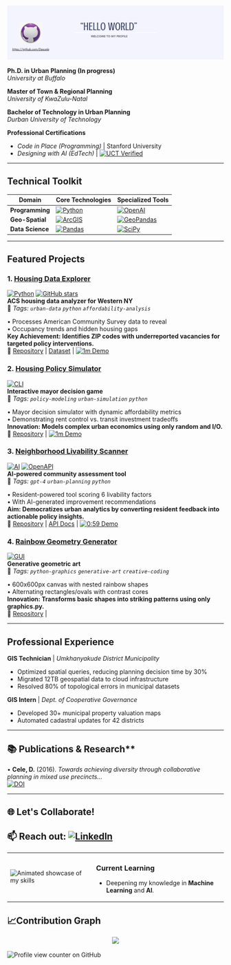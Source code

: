<p align="center">
  <img src="banner/banner.png" alt="Banner" />
</p>

**Ph.D. in Urban Planning (In progress)**  
*University at Buffalo*  

**Master of Town & Regional Planning**  
*University of KwaZulu-Natal*  

**Bachelor of Technology in Urban Planning**  
*Durban University of Technology*  

**Professional Certifications**  
- *Code in Place (Programming)* | Stanford University  
- *Designing with AI (EdTech)*  | [![UCT Verified](https://img.shields.io/badge/UCT_Verified_Credential-View_Validation-0077B5?style=flat-square&logo=verified&logoColor=white)](https://qrcodeverify.uct.ac.za/?reference=42907982-01-AEEO)  

---

## Technical Toolkit

| Domain         | Core Technologies | Specialized Tools |
|----------------|-------------------|-------------------|
| **Programming** | [![Python](https://img.shields.io/badge/Python-3.10+-3776AB?logo=python&style=flat-square)](https://python.org) | [![OpenAI](https://img.shields.io/badge/OpenAI-GPT_4-412991?logo=openai&style=flat-square)](https://openai.com) |
| **Geo-Spatial** | [![ArcGIS](https://img.shields.io/badge/ArcGIS-Pro-2C2D2E?logo=esri&style=flat-square)](https://esri.com) | [![GeoPandas](https://img.shields.io/badge/GeoPandas-0.12+-E5A50C?style=flat-square)](https://geopandas.org) |
| **Data Science** | [![Pandas](https://img.shields.io/badge/Pandas-2.0+-150458?logo=pandas&style=flat-square)](https://pandas.pydata.org) | [![SciPy](https://img.shields.io/badge/SciPy-1.10+-8CAAE6?logo=scipy&style=flat-square)](https://scipy.org) |

---

##  Featured Projects  

### **1. [Housing Data Explorer](https://github.com/Descele/CIP5-Project1)**  
[![Python](https://img.shields.io/badge/Python-3.10+-blue?logo=python&logoColor=white)](https://www.python.org/) 
[![GitHub stars](https://img.shields.io/github/stars/Descele/CIP5_Project1?style=social)](https://github.com/Descele/CIP5_Project1/stargazers)  
**ACS housing data analyzer for Western NY**  
📌 *Tags: `urban-data` `python` `affordability-analysis`*

• Processes American Community Survey data to reveal  
• Occupancy trends and hidden housing gaps  
**Key Achievement: Identifies ZIP codes with underreported vacancies for targeted policy interventions.**  
🔗 [Repository](https://github.com/Descele/CIP5_Project1) | [Dataset](https://www.census.gov/programs-surveys/acs) | [![1m Demo](https://img.shields.io/badge/▶_1:04_Demo-2d3e50?style=for-the-badge&logoColor=white)](https://www.loom.com/share/5df07986504e4ccaa9a161e0bd5bb3fb)

### **2. [Housing Policy Simulator](https://github.com/Descele/CIP5-Project2)**  
[![CLI](https://img.shields.io/badge/CLI-Game-yellowgreen)](https://en.wikipedia.org/wiki/Command-line_interface)  
**Interactive mayor decision game**  
📌 *Tags: `policy-modeling` `urban-simulation` `python`*  

• Mayor decision simulator with dynamic affordability metrics  
• Demonstrating rent control vs. transit investment tradeoffs  
**Innovation: Models complex urban economics using only random and I/O.**  
🔗 [Repository](https://github.com/Descele/CIP5_Project2) | [![1m Demo](https://img.shields.io/badge/▶_1:04_Demo-2d3e50?style=for-the-badge&logoColor=white)](https://www.loom.com/share/f62bdab0c76b434c9a75204b689badb6)

### **3. [Neighborhood Livability Scanner](https://github.com/Descele/CIP5-Project3)**  
[![AI](https://img.shields.io/badge/AI-GPT_4-9cf)](https://openai.com/gpt-4) 
[![OpenAPI](https://img.shields.io/badge/API-OpenAI-purple)](https://platform.openai.com/docs)  
**AI-powered community assessment tool**  
📌 *Tags: `gpt-4` `urban-planning` `python`*  

• Resident-powered tool scoring 6 livability factors  
• With AI-generated improvement recommendations  
**Aim: Democratizes urban analytics by converting resident feedback into actionable policy insights.**  
🔗 [Repository](https://github.com/Descele/CIP5_Project3) | [API Docs](https://platform.openai.com/docs) | [![0:59 Demo](https://img.shields.io/badge/▶_0:59_Demo-2d3e50?style=for-the-badge&logoColor=white)](https://www.loom.com/share/33536c0afa4141d698e2f0ff779f27ba)

### **4. [Rainbow Geometry Generator](https://github.com/Descele/CIP5_Project4)**  
[![GUI](https://img.shields.io/badge/GUI-Canvas-blue)](https://en.wikipedia.org/wiki/Graphical_user_interface)  
**Generative geometric art**  
📌 *Tags: `python-graphics` `generative-art` `creative-coding`*  

• 600x600px canvas with nested rainbow shapes  
• Alternating rectangles/ovals with contrast cores  
**Innovation: Transforms basic shapes into striking patterns using only graphics.py.**  
🔗 [Repository](https://github.com/Descele/CIP5_Project4) |


---
## Professional Experience

**GIS Technician** | *Umkhanyakude District Municipality*  
- Optimized spatial queries, reducing planning decision time by 30%  
- Migrated 12TB geospatial data to cloud infrastructure  
- Resolved 80% of topological errors in municipal datasets  

**GIS Intern** | *Dept. of Cooperative Governance*  
- Developed 30+ municipal property valuation maps  
- Automated cadastral updates for 42 districts  

---
## 📚 Publications & Research**  
• **Cele, D.** (2016). *Towards achieving diversity through collaborative planning in mixed use precincts...*  
[![DOI](https://img.shields.io/badge/DOI-10.1234/abcd-blue)](https://www.researchgate.net/publication/315951040)

---
<!--Collaboration-->
<h2 align="left">🌐 Let's Collaborate! </h2>

📫 Reach out: [![LinkedIn](https://img.shields.io/badge/LinkedIn-0077B5?logo=linkedin)](https://www.linkedin.com/in/desiree-cele-783a7026/)
---
<!-- Languages and Tools Section -->
<table>
  <tr>
    <td>
      <picture>
        <source media="(prefers-color-scheme: dark)" srcset="./Skills_Animation_Dark.gif">
        <source media="(prefers-color-scheme: light)" srcset="./Skills_Animation_White.gif">
        <img alt="Animated showcase of my skills" src="./Skills_Animation_White.gif" style="max-width: 100%; height: auto;">
      </picture>
    </td>
    <td style="vertical-align: top; padding-left: 20px;">
      <h3>Current Learning</h3>
      <ul>
        <li>Deepening my knowledge in <strong>Machine Learning</strong> and <strong>AI</strong>.</li>
      </ul>
    </td>
  </tr>
</table>

<!--Contribution Graph-->
<h2 align="left">📈Contribution Graph </h2>
<div align="center">
    <img src="https://github-readme-activity-graph.vercel.app/graph?username=Descele&bg_color=220a28&&color=ffffff&line=c56a90&point=ffeb95&area=false&hide_border=false" border-radius="15">
</div>


<p align="left">
  <img src="https://komarev.com/ghpvc/?username=Descele" alt="Profile view counter on GitHub">
</p>
